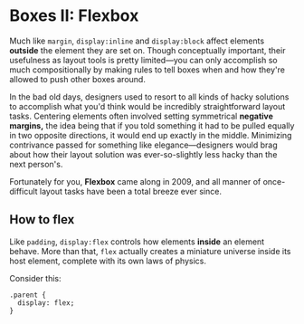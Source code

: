 # Boxes II: Flexbox

Much like `margin`, `display:inline` and `display:block` affect elements **outside** the element they are set on. Though conceptually important, their usefulness as layout tools is pretty limited—you can only accomplish so much compositionally by making rules to tell boxes when and how they're allowed to push other boxes around.

In the bad old days, designers used to resort to all kinds of hacky solutions to accomplish what you'd think would be incredibly straightforward layout tasks. Centering elements often involved setting symmetrical **negative margins,** the idea being that if you told something it had to be pulled equally in two opposite directions, it would end up exactly in the middle. Minimizing contrivance passed for something like elegance—designers would brag about how their layout solution was ever-so-slightly less hacky than the next person's.

Fortunately for you, **Flexbox** came along in 2009, and all manner of once-difficult layout tasks have been a total breeze ever since.

## How to flex

Like `padding`, `display:flex` controls how elements **inside** an element behave. More than that, `flex` actually creates a miniature universe inside its host element, complete with its own laws of physics.

Consider this:
```
.parent {
  display: flex;
}
```
